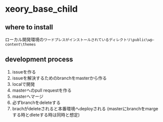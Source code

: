 # xeory_base_child

## where to install
ローカル開発環境の`ワードプレスがインストールされているディレクトリ\public\wp-content\themes`

## development process
1. issueを作る
2. issueを解決するためのbranchをmasterから作る
3. localで開発
4. masterへのpull requestを作る
5. masterへマージ
6. 必ずbranchをdeleteする
7. brachがdeleteされると本番環境へdeployされる
   (masterにbranchをmargeする時とdleteする時は同時と想定)
   
